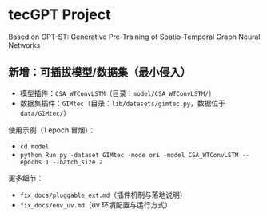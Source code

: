# tecGPT Project

Based on GPT-ST: Generative Pre-Training of Spatio-Temporal Graph Neural Networks

## 新增：可插拔模型/数据集（最小侵入）
- 模型插件：`CSA_WTConvLSTM`（目录：`model/CSA_WTConvLSTM/`）
- 数据集插件：`GIMtec`（目录：`lib/datasets/gimtec.py`，数据位于 `data/GIMtec/`）

使用示例（1 epoch 冒烟）：
- `cd model`
- `python Run.py -dataset GIMtec -mode ori -model CSA_WTConvLSTM --epochs 1 --batch_size 2`

更多细节：
- `fix_docs/pluggable_ext.md`（插件机制与落地说明）
- `fix_docs/env_uv.md`（uv 环境配置与运行方式）
